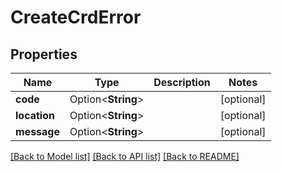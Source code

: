 # CreateCrdError

## Properties

Name | Type | Description | Notes
------------ | ------------- | ------------- | -------------
**code** | Option<**String**> |  | [optional]
**location** | Option<**String**> |  | [optional]
**message** | Option<**String**> |  | [optional]

[[Back to Model list]](../README.md#documentation-for-models) [[Back to API list]](../README.md#documentation-for-api-endpoints) [[Back to README]](../README.md)


